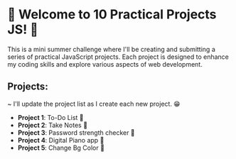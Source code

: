 # 🎉 Welcome to 10 Practical Projects JS! 🎉
This is a mini summer challenge where I'll be creating and submitting a series of practical JavaScript projects. Each project is designed to enhance my coding skills and explore various aspects of web development.

## Projects:

~ I'll update the project list as I create each new project. 😁 

<ul><li><b>Project 1</b>: To-Do List 📝</li>
    <li><b>Project 2</b>: Take Notes 📒</li>
    <li><b>Project 3</b>: Password strength checker 🔑</li>
    <li><b>Project 4</b>: Digital Piano app 🎹</li>
    <li><b>Project 5</b>: Change Bg Color 🎨</li>

</ul>
